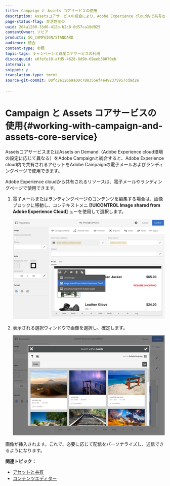 ```yaml
---
title: Campaign と Assets コアサービスの使用
description: Assetsコアサービスの統合により、Adobe Experience cloud内で共有されるリソースをAdobe Campaignメッセージおよびランディングページで使用できます。
page-status-flag: 非活性化の
uuid: 264a1260-33d6-412b-b2c8-0d57ca10d025
contentOwner: ソビア
products: SG_CAMPAIGN/STANDARD
audience: 統合
content-type: 参照
topic-tags: キャンペーンと資産コアサービスの利用
discoiquuid: e6fefe10-afd5-4628-8d9b-69eeb38070eb
internal: n
snippet: y
translation-type: tm+mt
source-git-commit: 00fc2e12669a00c788355ef4e492375957cdad2e

---
```



# Campaign と Assets コアサービスの使用{#working-with-campaign-and-assets-core-service}

AssetsコアサービスまたはAssets on Demand（Adobe Experience cloud環境の設定に応じて異なる）をAdobe Campaignと統合すると、Adobe Experience cloud内で共有されるアセットをAdobe Campaignの電子メールおよびランディングページで使用できます。

Adobe Experience cloudから共有されるリソースは、電子メールやランディングページで使用できます。

1. 電子メールまたはランディングページのコンテンツを編集する場合は、画像ブロックに移動し、コンテキストメニ **[!UICONTROL Image shared from Adobe Experience Cloud]** ューを使用して選択します。

   ![](assets/dam_insert_image_dce.png)

1. 表示される選択ウィンドウで画像を選択し、確定します。

   ![](assets/dam_shared_image_selection.png)

画像が挿入されます。これで、必要に応じて配信をパーソナライズし、送信できるようになります。

**関連トピック：**

* [アセットと共有](https://marketing.adobe.com/resources/help/en_US/mcloud/experience-cloud-assets.html)
* [コンテンツエディター](../../designing/using/personalization.md#example-email-personalization)

